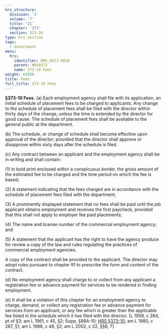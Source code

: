 ```yaml
---
hrs_structure:
  division: '1'
  volume: '7'
  title: '21'
  chapter: '373'
  section: 373-10
type: hrs_section
tags:
  - Government
menu:
  hrs:
    identifier: HRS_0373-0010
    parent: HRS0373
    name: 373-10 Fees
weight: 61050
title: Fees
full_title: 373-10 Fees
---
```

**§373-10 Fees.** (a) Each employment agency shall file with its application, an initial schedule of placement fees to be charged to applicants. Any change to the schedule of placement fees shall be filed with the director within thirty days of the change, unless the time is extended by the director for good cause. The schedule of placement fees shall be available to the general public at the department.

(b) The schedule, or change of schedule shall become effective upon approval of the director; provided that the director shall approve or disapprove within sixty days after the schedule is filed.

(c) Any contract between an applicant and the employment agency shall be in writing and shall contain:

(1) In bold print enclosed within a conspicuous border, the gross amount of the estimated fee to be charged and the time period on which the fee is based;

(2) A statement indicating that the fees charged are in accordance with the schedule of placement fees filed with the department;

(3) A prominently displayed statement that no fees shall be paid until the job applicant obtains employment and receives the first paycheck, provided that this shall not apply to employer fee paid placements;

(4) The name and license number of the commercial employment agency; and

(5) A statement that the applicant has the right to have the agency produce for review a copy of the law and rules regulating the practices of commercial employment agencies.

A copy of the contract shall be provided to the applicant. The director may adopt rules pursuant to chapter 91 to prescribe the form and content of the contract.

(d) No employment agency shall charge to or collect from any applicant a registration fee or advance payment for services to be rendered in finding employment.

(e) It shall be a violation of this chapter for an employment agency to charge, demand, or collect any registration fee or advance payment for services from an applicant, or any fee which is greater than the applicable fee listed in the schedule which it has filed with the director. [L 1959, c 264, pt of §3; am L 1961, c 45, §2; Supp, §88A-10; [HRS §373-10](/title-21/chapter-373/section-373-10/); am L 1980, c 287, §1; am L 1988, c 48, §2; am L 2002, c 22, §§6, 7]